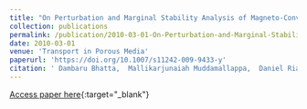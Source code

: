 ```yaml
---
title: "On Perturbation and Marginal Stability Analysis of Magneto-Convection in Active Mushy Layer"
collection: publications
permalink: /publication/2010-03-01-On-Perturbation-and-Marginal-Stability-Analysis-of-Magneto-Convection-in-Active-Mushy-Layer
date: 2010-03-01
venue: 'Transport in Porous Media'
paperurl: 'https://doi.org/10.1007/s11242-009-9433-y'
citation: ' Dambaru Bhatta,  Mallikarjunaiah Muddamallappa,  Daniel Riahi, &quot;On Perturbation and Marginal Stability Analysis of Magneto-Convection in Active Mushy Layer.&quot; Transport in Porous Media, 2010.'
---
```

[Access paper here](https://doi.org/10.1007/s11242-009-9433-y){:target="_blank"}
